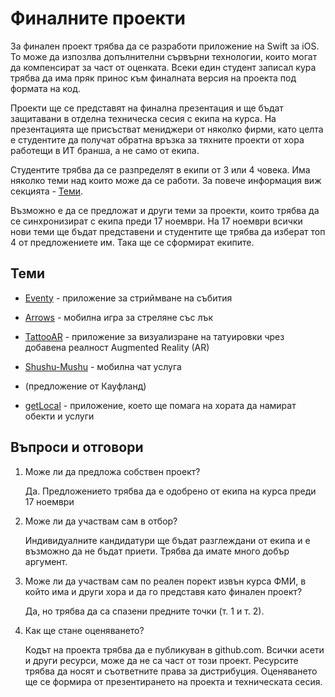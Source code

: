 # Финалните проекти

За финален проект трябва да се разработи приложение на Swift за iOS. То може да изпозлва допълнителни сървърни технологии, които могат да компенсират за част от оценката. Всеки един студент записал кура трябва да има пряк принос към финалната версия на проекта под формата на код.

Проекти ще се представят на финална презентация и ще бъдат защитавани в отделна техническа сесия с екипа на курса. На презентацията ще присъстват мениджери от няколко фирми, като целта е студентите да получат обратна връзка за тяхните проекти от хора работещи в ИТ бранша, а не само от екипа.

Студентите трябва да се разпределят в екипи от 3 или 4 човека.
Има няколко теми над които може да се работи. За повече информация виж секцията - [Теми](#Теми).

Възможно е да се предложат и други теми за проекти, които трябва да се синхронизират с екипа преди 17 ноември. На 17 ноември всички нови теми ще бъдат представени и студентите ще трябва да изберат топ 4 от предложениете им. Така ще се сформират екипите.

## Теми

* [Eventy](Eventy.md) - приложение за стриймване на събития
* [Arrows](Arrows.md) - мобилна игра за стреляне със лък
* [TattooAR](TattooAR.md) - приложение за визуализране на татуировки чрез добавена реалност Augmented Reality (AR)
* [Shushu-Mushu](Shushu-Mushu.md) - мобилна чат услуга
* (предложение от Кауфланд)

* [getLocal](getLocal.md) - приложение, което ще помага на хората да намират обекти и услуги

## Въпроси и отговори

1. Може ли да предложа собствен проект?

	Да. Предложението трябва да е одобрено от екипа на курса преди 17 ноември

2. Може ли да участвам сам в отбор?

	Индивидуалните кандидатури ще бъдат разглеждани от екипа и е възможно да не бъдат приети. Трябва да имате много добър аргумент.

3. Може ли да участвам сам по реален порект извън курса ФМИ, в който има и други хора и да го представя като финален проект?

	Да, но трябва да са спазени предните точки (т. 1 и т. 2).

4. Как ще стане оценяването?

	Кодът на проекта трябва да е публикуван в github.com. Всички асети и други ресурси, може да не са част от този проект. Ресурсите трябва да носят и съответните права за дистрибуция. Оценяването ще се формира от презентирането на проекта и техническата сесия.

